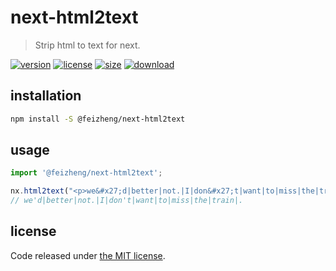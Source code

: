 # next-html2text
> Strip html to text for next.

[![version][version-image]][version-url]
[![license][license-image]][license-url]
[![size][size-image]][size-url]
[![download][download-image]][download-url]

## installation
```bash
npm install -S @feizheng/next-html2text
```

## usage
```js
import '@feizheng/next-html2text';

nx.html2text("<p>we&#x27;d|better|not.|I|don&#x27;t|want|to|miss|the|train|.</p>")
// we'd|better|not.|I|don't|want|to|miss|the|train|.
```

## license
Code released under [the MIT license](https://github.com/afeiship/next-html2text/blob/master/LICENSE.txt).

[version-image]: https://img.shields.io/npm/v/@feizheng/next-html2text
[version-url]: https://npmjs.org/package/@feizheng/next-html2text

[license-image]: https://img.shields.io/npm/l/@feizheng/next-html2text
[license-url]: https://github.com/afeiship/next-html2text/blob/master/LICENSE.txt

[size-image]: https://img.shields.io/bundlephobia/minzip/@feizheng/next-html2text
[size-url]: https://github.com/afeiship/next-html2text/blob/master/dist/next-html2text.min.js

[download-image]: https://img.shields.io/npm/dm/@feizheng/next-html2text
[download-url]: https://www.npmjs.com/package/@feizheng/next-html2text
